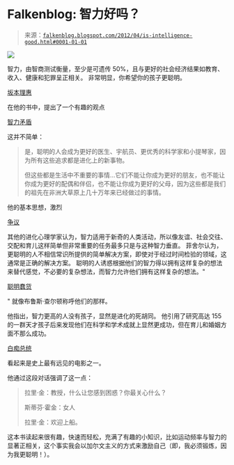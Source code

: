 <!--yml

category: 未分类

date: 2024-05-12 20:31:38

-->

# Falkenblog: 智力好吗？

> 来源：[`falkenblog.blogspot.com/2012/04/is-intelligence-good.html#0001-01-01`](http://falkenblog.blogspot.com/2012/04/is-intelligence-good.html#0001-01-01)

![](https://blogger.googleusercontent.com/img/b/R29vZ2xl/AVvXsEi-hPBf-Yu-b-4ysTbED5bIcNkXev0zlnPSX309H_8z5lnBDG8LlXu4hyphenhyphenG0KdwEF6cQQB8MddxikXUzrLhS_DyRql-T_FEAHZTbzDU4G1b_JhE9qZlL36DTvuSAhr0u0kuzhV6T7Q/s1600/Satoshi+Kanazawa.jpg)

智力，由智商测试衡量，至少是可遗传 50%，且与更好的社会经济结果如教育、收入、健康和犯罪呈正相关。 非常明显，你希望你的孩子更聪明。

[坂本理惠](http://personal.lse.ac.uk/Kanazawa/)

在他的书中，提出了一个有趣的观点

[智力矛盾](http://www.amazon.com/The-Intelligence-Paradox-Intelligent-Choice/dp/0470586958)

这并不简单：

> 是，聪明的人会成为更好的医生、宇航员、更优秀的科学家和小提琴家，因为所有这些追求都是进化上的新事物。
> 
> 但这些都是生活中不重要的事情...它们不能让你成为更好的朋友，也不能让你成为更好的配偶和伴侣，也不能让你成为更好的父母，因为这些都是我们的祖先在非洲大草原上几十万年来已经做过的事情。

他的基本思想，激烈

[争议](http://www.larspenke.eu/pdfs/Penke_et_al_in_press_-_Kanazawa_commentary.pdf)

其他的进化心理学家认为，智力适用于新奇的人类活动，所以像友谊、社会交往、交配和育儿这样简单但非常重要的任务最多只是与这种智力垂直。 菲舍尔认为，更聪明的人不相信常识所提供的简单解决方案，即使对于经过时间检验的领域，这通常是正确的解决方案。 聪明的人诱惑根据他们的智力得以拥有这样复杂的想法来替代感觉，不必要的复杂想法，而智力允许他们拥有这样复杂的想法。"

[聪明蠢货](http://medicalhypotheses.blogspot.com/2009/11/clever-sillies-why-high-iq-lack-common.html)

" 就像布鲁斯·查尔顿称呼他们的那样。

他指出，智力更高的人没有孩子，显然是进化的死胡同。 他引用了研究高达 155 的一群天才孩子后来发现他们在科学和学术成就上显然更成功，但在育儿和婚姻方面不那么成功。

[白痴总统](http://www.imdb.com/title/tt0387808/)

看起来是史上最有远见的电影之一。

他通过这段对话强调了这一点：

> 拉里·金：教授，什么让您感到困惑？你最关心什么？
> 
> 斯蒂芬·霍金：女人
> 
> 拉里·金：欢迎上船。

这本书读起来很有趣，快速而轻松，充满了有趣的小知识，比如运动频率与智力的显著正相关，这个事实我会以加尔文主义的方式来激励自己（即，我必须锻炼，因为我更聪明！）。
